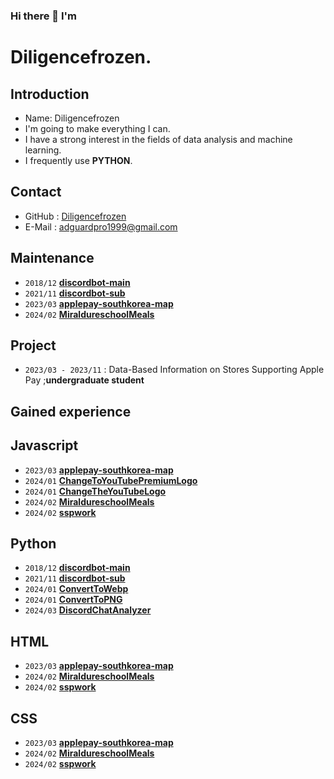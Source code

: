 ### Hi there 👋 I'm

<!--
**diligencefrozen/diligencefrozen** is a ✨ _special_ ✨ repository because its `README.md` (this file) appears on your GitHub profile.

Here are some ideas to get you started:

- 🔭 I’m currently working on ...
- 🌱 I’m currently learning ...
- 👯 I’m looking to collaborate on ...
- 🤔 I’m looking for help with ...
- 💬 Ask me about ...
- 📫 How to reach me: ...
- 😄 Pronouns: ...
- ⚡ Fun fact: ...
-->

# Diligencefrozen.

## Introduction

- Name: Diligencefrozen
- I'm going to make everything I can.
- I have a strong interest in the fields of data analysis and machine learning.
- I frequently use **PYTHON**.

## Contact

- GitHub : [Diligencefrozen](https://github.com/diligencefrozen)
- E-Mail : [adguardpro1999@gmail.com](mailto:adguardpro1999@gmail.com)
  
## Maintenance

- `2018/12` [**discordbot-main**](https://github.com/diligencefrozen/discordbot-main)
- `2021/11` [**discordbot-sub**](https://github.com/diligencefrozen/discordbot-sub)
- `2023/03` [**applepay-southkorea-map**](https://github.com/diligencefrozen/applepay-southkorea-map)
- `2024/02` [**MiraldureschoolMeals**](https://github.com/diligencefrozen/MiraldureschoolMeals)    
     
## Project

- `2023/03 - 2023/11` : Data-Based Information on Stores Supporting Apple Pay ;**undergraduate student**

## Gained experience

## Javascript
- `2023/03` [**applepay-southkorea-map**](https://github.com/diligencefrozen/applepay-southkorea-map)
- `2024/01` [**ChangeToYouTubePremiumLogo**](https://github.com/diligencefrozen/ChangeToYouTubePremiumLogo)
- `2024/01` [**ChangeTheYouTubeLogo**](https://github.com/diligencefrozen/ChangeTheYoutubeLogo/)
- `2024/02` [**MiraldureschoolMeals**](https://github.com/diligencefrozen/MiraldureschoolMeals)    
- `2024/02` [**sspwork**](https://github.com/diligencefrozen/sspwork)
  
## Python
- `2018/12` [**discordbot-main**](https://github.com/diligencefrozen/discordbot-main)
- `2021/11` [**discordbot-sub**](https://github.com/diligencefrozen/discordbot-sub)
- `2024/01` [**ConvertToWebp**](https://github.com/diligencefrozen/ConvertToWebp)
- `2024/01` [**ConvertToPNG**](https://github.com/diligencefrozen/ConvertToPNG)
- `2024/03` [**DiscordChatAnalyzer**](https://github.com/diligencefrozen/DiscordChatAnalyzer)
 
## HTML
- `2023/03` [**applepay-southkorea-map**](https://github.com/diligencefrozen/applepay-southkorea-map)
- `2024/02` [**MiraldureschoolMeals**](https://github.com/diligencefrozen/MiraldureschoolMeals)
- `2024/02` [**sspwork**](https://github.com/diligencefrozen/sspwork)
    
## CSS
- `2023/03` [**applepay-southkorea-map**](https://github.com/diligencefrozen/applepay-southkorea-map)
- `2024/02` [**MiraldureschoolMeals**](https://github.com/diligencefrozen/MiraldureschoolMeals)    
- `2024/02` [**sspwork**](https://github.com/diligencefrozen/sspwork)
  
